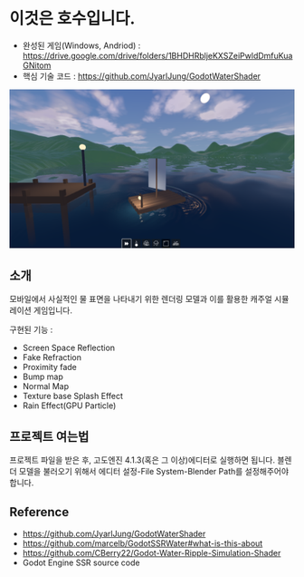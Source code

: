 # 이것은 호수입니다.
- 완성된 게임(Windows, Andriod) : https://drive.google.com/drive/folders/1BHDHRbljeKXSZeiPwldDmfuKuaGNitom
- 핵심 기술 코드 : https://github.com/JyarlJung/GodotWaterShader

![img](./preview.png)

## 소개
모바일에서 사실적인 물 표면을 나타내기 위한 렌더링 모델과 이를 활용한 캐주얼 시뮬레이션 게임입니다.

구현된 기능 :
+ Screen Space Reflection
+ Fake Refraction
+ Proximity fade
+ Bump map
+ Normal Map
+ Texture base Splash Effect
+ Rain Effect(GPU Particle)

## 프로젝트 여는법

프로젝트 파일을 받은 후, 고도엔진 4.1.3(혹은 그 이상)에디터로 실행하면 됩니다. 블렌더 모델을 불러오기 위해서 에디터 설정-File System-Blender Path를 설정해주어야 합니다.

## Reference
+ https://github.com/JyarlJung/GodotWaterShader
+ https://github.com/marcelb/GodotSSRWater#what-is-this-about
+ https://github.com/CBerry22/Godot-Water-Ripple-Simulation-Shader
+ Godot Engine SSR source code
